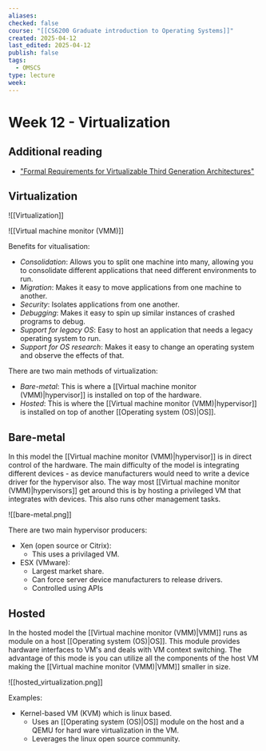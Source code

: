 ```yaml
---
aliases: 
checked: false
course: "[[CS6200 Graduate introduction to Operating Systems]]"
created: 2025-04-12
last_edited: 2025-04-12
publish: false
tags:
  - OMSCS
type: lecture
week:
---
```

# Week 12 - Virtualization

## Additional reading

- ["Formal Requirements for Virtualizable Third Generation Architectures"](https://s3.amazonaws.com/content.udacity-data.com/courses/ud923/references/ud923-popek-goldberg-paper.pdf)

## Virtualization

![[Virtualization]]

![[Virtual machine monitor (VMM)]]

Benefits for vitualisation:
- *Consolidation*: Allows you to split one machine into many, allowing you to consolidate different applications that need different environments to run.
- *Migration*: Makes it easy to move applications from one machine to another.
- *Security*: Isolates applications from one another.
- *Debugging*: Makes it easy to spin up similar instances of crashed programs to debug.
- *Support for legacy OS*: Easy to host an application that needs a legacy operating system to run.
- *Support for OS research*: Makes it easy to change an operating system and observe the effects of that.

There are two main methods of virtualization: 
- *Bare-metal*: This is where a [[Virtual machine monitor (VMM)|hypervisor]] is installed on top of the hardware.
- *Hosted*: This is where the [[Virtual machine monitor (VMM)|hypervisor]] is installed on top of another [[Operating system (OS)|OS]].

## Bare-metal

In this model the [[Virtual machine monitor (VMM)|hypervisor]] is in direct control of the hardware. The main difficulty of the model is integrating different devices - as device manufacturers would need to write a device driver for the hypervisor also. The way most [[Virtual machine monitor (VMM)|hypervisors]] get around this is by hosting a privileged VM that integrates with devices. This also runs other management tasks. 

![[bare-metal.png]]

There are two main hypervisor producers:
- Xen (open source or Citrix):
	- This uses a privilaged VM.
- ESX (VMware):
	- Largest market share.
	- Can force server device manufacturers to release drivers.
	- Controlled using APIs

## Hosted

In the hosted model the [[Virtual machine monitor (VMM)|VMM]] runs as  module on a host [[Operating system (OS)|OS]]. This module provides hardware interfaces to VM's and deals with VM context switching. The advantage of this mode is you can utilize all the components of the host VM making the [[Virtual machine monitor (VMM)|VMM]] smaller in size. 

![[hosted_virtualization.png]]

Examples:
- Kernel-based VM (KVM) which is linux based.
	- Uses an [[Operating system (OS)|OS]] module on the host and a QEMU for hard ware virtualization in the VM.
	- Leverages the linux open source community.